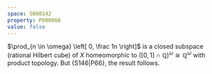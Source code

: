 ```yaml
---
space: S000142
property: P000066
value: false
---
```


$\prod_{n \in \omega} \left[ 0, \frac 1n \right]$ is a closed subspace (rational Hilbert cube) of $X$ homeomorphic to
$\left( [0, 1] \cap \mathbb Q \right)^\omega \cong \mathbb Q^\omega$ with product topology.
But {S146|P66}, the result follows.
